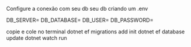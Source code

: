 Configure a conexão com seu db seu db criando um .env

DB_SERVER=
DB_DATABASE=
DB_USER=
DB_PASSWORD=

copie e cole no terminal
dotnet ef migrations add init
dotnet ef database update 
dotnet watch run